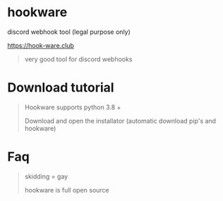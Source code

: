 # hookware
discord webhook tool (legal purpose only)
>
https://hook-ware.club

> very good tool for discord webhooks

# Download tutorial

> Hookware supports python 3.8 +
> 
> Download and open the installator (automatic download pip's and hookware)

# Faq

> skidding =  gay
> 
> hookware is full open source
